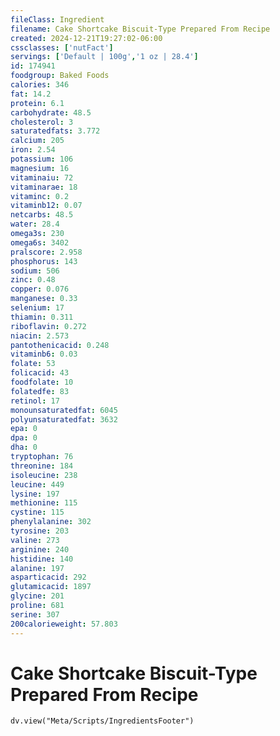 ```yaml
---
fileClass: Ingredient
filename: Cake Shortcake Biscuit-Type Prepared From Recipe
created: 2024-12-21T19:27:02-06:00
cssclasses: ['nutFact']
servings: ['Default | 100g','1 oz | 28.4']
id: 174941
foodgroup: Baked Foods
calories: 346
fat: 14.2
protein: 6.1
carbohydrate: 48.5
cholesterol: 3
saturatedfats: 3.772
calcium: 205
iron: 2.54
potassium: 106
magnesium: 16
vitaminaiu: 72
vitaminarae: 18
vitaminc: 0.2
vitaminb12: 0.07
netcarbs: 48.5
water: 28.4
omega3s: 230
omega6s: 3402
pralscore: 2.958
phosphorus: 143
sodium: 506
zinc: 0.48
copper: 0.076
manganese: 0.33
selenium: 17
thiamin: 0.311
riboflavin: 0.272
niacin: 2.573
pantothenicacid: 0.248
vitaminb6: 0.03
folate: 53
folicacid: 43
foodfolate: 10
folatedfe: 83
retinol: 17
monounsaturatedfat: 6045
polyunsaturatedfat: 3632
epa: 0
dpa: 0
dha: 0
tryptophan: 76
threonine: 184
isoleucine: 238
leucine: 449
lysine: 197
methionine: 115
cystine: 115
phenylalanine: 302
tyrosine: 203
valine: 273
arginine: 240
histidine: 140
alanine: 197
asparticacid: 292
glutamicacid: 1897
glycine: 201
proline: 681
serine: 307
200calorieweight: 57.803
---
```


# Cake Shortcake Biscuit-Type Prepared From Recipe

```dataviewjs
dv.view("Meta/Scripts/IngredientsFooter")
```